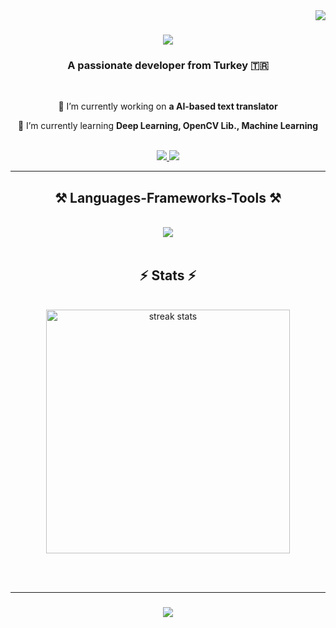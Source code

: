<img align="right" src="[https://visitor-badge.laobi.icu/badge?page_id=ecetsn.ecetsn](https://visitor-badge.laobi.icu/badge?page_id=ecetsn.ecetsn)" />

<h1 align="center">
    <img src="https://readme-typing-svg.herokuapp.com/?font=Righteous&size=35&center=true&vCenter=true&width=500&height=70&duration=4000&lines=Hi+There!+👋;+I'm+Ece+Tosun!;" />
</h1>

<h3 align="center">A passionate developer from Turkey 🇹🇷</h3>

<br/>

<div align="center">
 
 🔭 I’m currently working on **a AI-based text translator**
 
 🌱 I’m currently learning **Deep Learning, OpenCV Lib., Machine Learning**
 
 </div>
<br/>
<div align="center"> 
  <a href="mailto:ece.tosun@sabanciuniv.edu">
    <img src="https://img.shields.io/badge/Gmail-333333?style=for-the-badge&logo=gmail&logoColor=red" />
  </a>
  <a href="https://www.linkedin.com/in/ece-tosun-466982235/" target="_blank">
    <img src="https://img.shields.io/badge/LinkedIn-0077B5?style=for-the-badge&logo=linkedin&logoColor=white" target="_blank" />
  </a>
  </a>
</div>

 <hr/>
 
<h2 align="center">⚒️ Languages-Frameworks-Tools ⚒️</h2>
<br/>
<div align="center">
    <img src="https://skillicons.dev/icons?i=github,python,cpp,c,java&theme=light" /><br>
</div>

<br/>

<h2 align="center">⚡ Stats ⚡</h2>
<br>
<div align=center>
  <img width=390 src="https://streak-stats.demolab.com/?user=ecetsn&count_private=true&theme=react&border_radius=10" alt="streak stats"/>
  <br/>
</div>

<br/><br/>
<hr/>

<h3 align="center">
    <img src="https://readme-typing-svg.herokuapp.com/?font=Righteous&size=25&center=true&vCenter=true&width=500&height=70&duration=4000&lines=Thanks+for+visiting!+✌️;+Shoot+me+a+message+on+Linkedin!;I'm+always+down+to+collab+:)">
</h3>

<br/>
